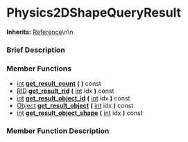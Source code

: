 #  Physics2DShapeQueryResult  
**Inherits:** [Reference](class_reference)\\n\\n
###  Brief Description  


###  Member Functions 
  * [int](class_int)  **[get_result_count](#get_result_count)**  **(** **)** const
  * [RID](class_rid)  **[get_result_rid](#get_result_rid)**  **(** [int](class_int) idx  **)** const
  * [int](class_int)  **[get_result_object_id](#get_result_object_id)**  **(** [int](class_int) idx  **)** const
  * [Object](class_object)  **[get_result_object](#get_result_object)**  **(** [int](class_int) idx  **)** const
  * [int](class_int)  **[get_result_object_shape](#get_result_object_shape)**  **(** [int](class_int) idx  **)** const

###  Member Function Description  

